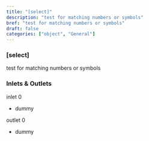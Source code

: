 ```yaml
---
title: "[select]"
description: "test for matching numbers or symbols"
bref: "test for matching numbers or symbols"
draft: false
categories: ["object", "General"]
---
```


### [select]

test for matching numbers or symbols

### Inlets & Outlets

inlet 0

 - dummy

outlet 0

 - dummy
 
